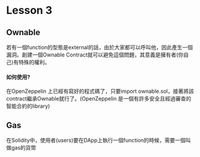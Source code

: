 # Lesson 3
## Ownable
若有一個function的型態是external的話，由於大家都可以呼叫他，因此產生一個漏洞。創建一個Ownable Contract就可以避免這個問題，其意義是擁有者(你自己)有特殊的權利。
#### 如何使用?
在OpenZeppelin 上已經有寫好的程式碼了，只要import ownable.sol，接著將該contract繼承Ownable就行了。(OpenZeppelin 是一個有許多安全且經過審查的智能合約的library)
## Gas
在Solidity中，使用者(users)要在DApp上執行一個function的時候，需要一個叫做gas的貨幣
